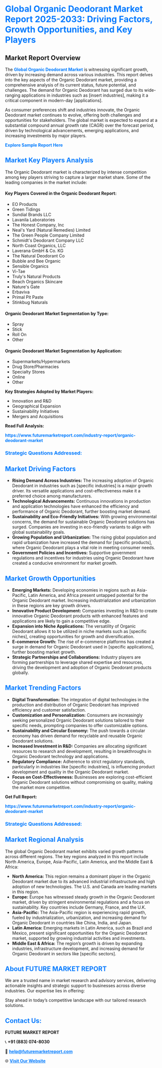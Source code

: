 <h1 style="color: #007BFF;">Global Organic Deodorant Market Report 2025-2033: Driving Factors, Growth Opportunities, and Key Players</h1>

<section id="overview">
<h2>Market Report Overview</h2>
<p>The <a href="https://www.futuremarketreport.com/industry-report/organic-deodorant-market" style="color: #007BFF; text-decoration: none;"><strong>Global Organic Deodorant Market</strong></a> is witnessing significant growth, driven by increasing demand across various industries. This report delves into the key aspects of the Organic Deodorant market, providing a comprehensive analysis of its current status, future potential, and challenges. The demand for Organic Deodorant has surged due to its wide-ranging applications in industries such as [insert industries], making it a critical component in modern-day [applications].</p>
<p>As consumer preferences shift and industries innovate, the Organic Deodorant market continues to evolve, offering both challenges and opportunities for stakeholders. The global market is expected to expand at a substantial compound annual growth rate (CAGR) over the forecast period, driven by technological advancements, emerging applications, and increasing investments by major players.</p>
</section>

<section id="overview">
<p><a href="https://www.futuremarketreport.com/request-sample/reportId=90769" style="color: #007BFF; text-decoration: none;"><strong>Explore Sample Report Here</strong></a></p>
</section>

<section id="key-players">
<h2 style="color: #007BFF;">Market Key Players Analysis</h2>
<p>The Organic Deodorant market is characterized by intense competition among key players striving to capture a larger market share. Some of the leading companies in the market include:</p>
<h4>Key Players Covered in the Organic Deodorant Report:</h4>
<ul><li>EO Products</li><li>Green Tidings</li><li>Sundial Brands LLC</li><li>Lavanila Laboratories</li><li>The Honest Company, Inc</li><li>Neal&#039;s Yard (Natural Remedies) Limited</li><li>The Green People Company Limited</li><li>Schmidt&#039;s Deodorant Company LLC</li><li>North Coast Organics, LLC</li><li>Laverana GmbH &amp; Co. KG</li><li>The Natural Deodorant Co</li><li>Bubble and Bee Organic</li><li>Sensible Organics</li><li>Vi-Tae</li><li>Truly&#039;s Natural Products</li><li>Beach Organics Skincare</li><li>Nature&#039;s Gate</li><li>Erbaviva</li><li>Primal Pit Paste</li><li>Stinkbug Naturals</li></ul>
<h4>Organic Deodorant Market Segmentation by Type:</h4>
<ul><li>Spray</li><li>Stick</li><li>Roll On</li><li>Other</li></ul>

<h4>Organic Deodorant Market Segmentation by Application:</h4>
<ul><li>Supermarkets/Hypermarkets</li><li>Drug Store/Pharmacies</li><li>Specialty Stores</li><li>Online</li><li>Other</li></ul>
<p><strong>Key Strategies Adopted by Market Players:</strong></p>
<ul>
<li>Innovation and R&D</li>
<li>Geographical Expansion</li>
<li>Sustainability Initiatives</li>
<li>Mergers and Acquisitions</li>
</ul>
</section>

<section>
<p><strong>Read Full Analysis: </strong></p><a href="https://www.futuremarketreport.com/industry-report/organic-deodorant-market" style="color: #007BFF; text-decoration: none;"><strong>https://www.futuremarketreport.com/industry-report/organic-deodorant-market</strong></a>
<h3 style="color: #007BFF;">Strategic Questions Addressed:</h3>
</section>

<section id="driving-factors">
<h2 style="color: #007BFF;">Market Driving Factors</h2>
<ul>
<li><strong>Rising Demand Across Industries:</strong> The increasing adoption of Organic Deodorant in industries such as [specific industries] is a major growth driver. Its versatile applications and cost-effectiveness make it a preferred choice among manufacturers.</li>
<li><strong>Technological Advancements:</strong> Continuous innovations in production and application technologies have enhanced the efficiency and performance of Organic Deodorant, further boosting market demand.</li>
<li><strong>Sustainability and Eco-Friendly Initiatives:</strong> With growing environmental concerns, the demand for sustainable Organic Deodorant solutions has surged. Companies are investing in eco-friendly variants to align with global sustainability goals.</li>
<li><strong>Growing Population and Urbanization:</strong> The rising global population and rapid urbanization have increased the demand for [specific products], where Organic Deodorant plays a vital role in meeting consumer needs.</li>
<li><strong>Government Policies and Incentives:</strong> Supportive government regulations and incentives for industries using Organic Deodorant have created a conducive environment for market growth.</li>
</ul>
</section>

<section id="growth-opportunities">
<h2 style="color: #007BFF;">Market Growth Opportunities</h2>
<ul>
<li><strong>Emerging Markets:</strong> Developing economies in regions such as Asia-Pacific, Latin America, and Africa present untapped potential for the Organic Deodorant market. Increasing industrialization and urbanization in these regions are key growth drivers.</li>
<li><strong>Innovative Product Development:</strong> Companies investing in R&D to create innovative Organic Deodorant products with enhanced features and applications are likely to gain a competitive edge.</li>
<li><strong>Expansion into Niche Applications:</strong> The versatility of Organic Deodorant allows it to be utilized in niche markets such as [specific niches], creating opportunities for growth and diversification.</li>
<li><strong>E-commerce Growth:</strong> The rise of e-commerce platforms has created a surge in demand for Organic Deodorant used in [specific applications], further boosting market growth.</li>
<li><strong>Strategic Partnerships and Collaborations:</strong> Industry players are forming partnerships to leverage shared expertise and resources, driving the development and adoption of Organic Deodorant products globally.</li>
</ul>
</section>

<section id="trending-factors">
<h2 style="color: #007BFF;">Market Trending Factors</h2>
<ul>
<li><strong>Digital Transformation:</strong> The integration of digital technologies in the production and distribution of Organic Deodorant has improved efficiency and customer satisfaction.</li>
<li><strong>Customization and Personalization:</strong> Consumers are increasingly seeking personalized Organic Deodorant solutions tailored to their specific needs, prompting companies to offer customizable options.</li>
<li><strong>Sustainability and Circular Economy:</strong> The push towards a circular economy has driven demand for recyclable and reusable Organic Deodorant solutions.</li>
<li><strong>Increased Investment in R&D:</strong> Companies are allocating significant resources to research and development, resulting in breakthroughs in Organic Deodorant technology and applications.</li>
<li><strong>Regulatory Compliance:</strong> Adherence to strict regulatory standards, particularly in industries like [specific industries], is influencing product development and quality in the Organic Deodorant market.</li>
<li><strong>Focus on Cost-Effectiveness:</strong> Businesses are exploring cost-efficient Organic Deodorant solutions without compromising on quality, making the market more competitive.</li>
</ul>
</section>

<section>
<p><strong>Get Full Report: </strong></p><a href="https://www.futuremarketreport.com/industry-report/organic-deodorant-market" style="color: #007BFF; text-decoration: none;"><strong>https://www.futuremarketreport.com/industry-report/organic-deodorant-market</strong></a>
<h3 style="color: #007BFF;">Strategic Questions Addressed:</h3>
</section>


<section id="regional-analysis">
<h2 style="color: #007BFF;">Market Regional Analysis</h2>
<p>The global Organic Deodorant market exhibits varied growth patterns across different regions. The key regions analyzed in this report include North America, Europe, Asia-Pacific, Latin America, and the Middle East & Africa:</p>
<ul>
<li><strong>North America:</strong> This region remains a dominant player in the Organic Deodorant market due to its advanced industrial infrastructure and high adoption of new technologies. The U.S. and Canada are leading markets in this region.</li>
<li><strong>Europe:</strong> Europe has witnessed steady growth in the Organic Deodorant market, driven by stringent environmental regulations and a focus on sustainability. Key countries include Germany, France, and the U.K.</li>
<li><strong>Asia-Pacific:</strong> The Asia-Pacific region is experiencing rapid growth, fueled by industrialization, urbanization, and increasing demand for Organic Deodorant in countries like China, India, and Japan.</li>
<li><strong>Latin America:</strong> Emerging markets in Latin America, such as Brazil and Mexico, present significant opportunities for the Organic Deodorant market, supported by growing industrial activities and investments.</li>
<li><strong>Middle East & Africa:</strong> The region’s growth is driven by expanding industries, infrastructure development, and increasing demand for Organic Deodorant in sectors like [specific sectors].</li>
</ul>
</section>

<footer>
<h2 style="color: #007BFF;">About FUTURE MARKET REPORT</h2>
<p>We are a trusted name in market research and advisory services, delivering actionable insights and strategic support to businesses across diverse industries. Our expertise lies in offering:</p>

<p>Stay ahead in today’s competitive landscape with our tailored research solutions.</p>

<h2 style="color: #007BFF;">Contact Us:</h2>
<p><strong>FUTURE MARKET REPORT</strong></p>
<p>📞 <strong>+91 (883) 074-8030</strong></p>
<p>📧 <strong><a href="mailto:help@futuremarketreport.com" style="color: #007BFF;">help@futuremarketreport.com</a></strong></p>
<p>🌐 <strong><a href="https://www.futuremarketreport.com/" style="color: #007BFF;">Visit Our Website</a></strong></p>
</footer>